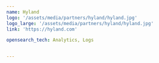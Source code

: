 ```yaml
---
name: Hyland
logo: '/assets/media/partners/hyland/hyland.jpg'
logo_large: '/assets/media/partners/hyland/hyland.jpg'
link: 'https://hyland.com'

opensearch_tech: Analytics, Logs


---
```

